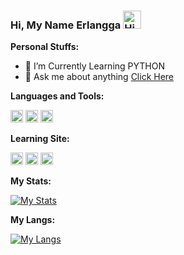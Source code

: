 ### Hi, My Name Erlangga [<img alt="Hi" src="https://github.com/TheDudeThatCode/TheDudeThatCode/blob/master/Assets/Hi.gif" width="29px">](https://github.com/angga759/)

**Personal Stuffs:**
- 🌱 I’m Currently Learning PYTHON
- 💬 Ask me about anything [Click Here](https://github.com/angga759/angga759/issues)

**Languages and Tools:**

[<code><img alt="JavaScript" height="20px" src="https://media3.giphy.com/media/ln7z2eWriiQAllfVcn/200w.webp"/></code>](https://www.javascript.com/)
[<code><img alt="Python" height="20px" src="https://i.giphy.com/media/LMt9638dO8dftAjtco/200.webp"/></code>](http://python.org/)
[<code><img alt="Php" height="20px" src="https://seeklogo.com/images/P/PHP-logo-0B2FDC4529-seeklogo.com.png"/></code>](https://www.php.net/)


**Learning Site:**

[<code><img alt="W3schools" height="20px" src="https://lh3.googleusercontent.com/i-ij7KM2pFUUpFE31QAUDXg5mzGFNbm16S4tjmg2ZyuhCGLgNJ8oXJRbq7ysh6LoZg"/></code>](https://www.w3schools.com)
[<code><img alt="Codecademy" height="20px" src="https://encrypted-tbn0.gstatic.com/images?q=tbn%3AANd9GcS0MxkiHXuMHk1yjEzqcKyJgiVviNPj8j8Azw&usqp=CAU"/></code>](https://www.codecademy.com)
[<code><img alt="Medium" height="20px" src="https://encrypted-tbn0.gstatic.com/images?q=tbn:ANd9GcRa41UdSojwSkXYunFt3HhtaXfr4jzlT4qwkg&s"/></code>](https://medium.com)


**My Stats:**

[![My Stats](https://bad-apple-github-readme.vercel.app/api?show_bg=1&username=angga759&locale=en&show_icons=true&bg_color=ffffff&title_color=008082&text_color=223&icon_color=ff8ba7)](https://github.com/angga759/)

**My Langs:**

[![My Langs](https://github-readme-stats.vercel.app/api/top-langs/?username=angga759&layout=compact&bg_color=30,e96443,904e95&title_color=fff&text_color=fff)](https://github.com/angga759/)
